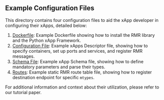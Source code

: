 ## Example Configuration Files

This directory contains four configuration files to aid the xApp developer in configuring their xApps, detailed below:

1. [Dockerfile](configuration_files/Dockerfile): Example Dockerfile showing how to install the RMR library and the Python xApp Framework.
2. [Configuration File](configuration_files/config-file.json): Example xApps Descriptor file, showing how to specify containers, set up ports and services, and register RMR messages. 
3. [Schema File](configuration_files/schema.json): Example xApp Schema file, showing how to define mandatory parameters and parse their types. 
4. [Routes](configuration_files/routes.rt): Example static RMR route table file, showing how to register destination endpoint for specific `mtypes`.

For additional information and context about their utilization, please refer to our tutorial paper. 
